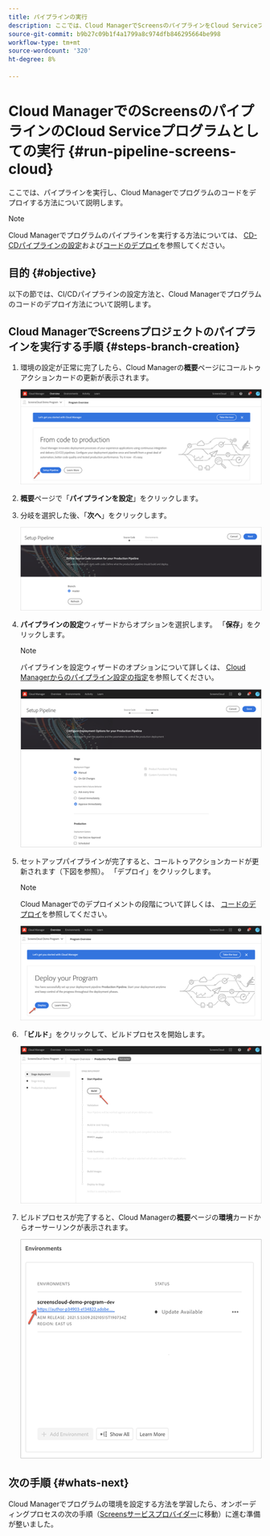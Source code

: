```yaml
---
title: パイプラインの実行
description: ここでは、Cloud ManagerでScreensのパイプラインをCloud Serviceプロジェクトとして実行する方法について説明します。
source-git-commit: b9b27c09b1f4a1799a8c974dfb846295664be998
workflow-type: tm+mt
source-wordcount: '320'
ht-degree: 8%

---
```



# Cloud ManagerでのScreensのパイプラインのCloud Serviceプログラムとしての実行 {#run-pipeline-screens-cloud}

ここでは、パイプラインを実行し、Cloud Managerでプログラムのコードをデプロイする方法について説明します。

>[!NOTE]
>Cloud Managerでプログラムのパイプラインを実行する方法については、 [CD-CDパイプラインの設定](https://experienceleague.adobe.com/docs/experience-manager-cloud-service/implementing/using-cloud-manager/configure-pipeline.html?lang=en)および[コードのデプロイ](https://experienceleague.adobe.com/docs/experience-manager-cloud-service/implementing/using-cloud-manager/deploy-code.html?lang=ja)を参照してください。

## 目的 {#objective}

以下の節では、CI/CDパイプラインの設定方法と、Cloud Managerでプログラムのコードのデプロイ方法について説明します。

## Cloud ManagerでScreensプロジェクトのパイプラインを実行する手順 {#steps-branch-creation}

1. 環境の設定が正常に完了したら、Cloud Managerの&#x200B;**概要**&#x200B;ページにコールトゥアクションカードの更新が表示されます。

   ![画像](/help/screens-cloud/assets/onboarding/add-environ3.png)

1. **概要**&#x200B;ページで「**パイプラインを設定**」をクリックします。

1. 分岐を選択した後、「**次へ**」をクリックします。

   ![画像](/help/screens-cloud/assets/onboarding/run-pipeline1.png)

1. **パイプラインの設定**&#x200B;ウィザードからオプションを選択します。 「**保存**」をクリックします。

   >[!NOTE]
   >パイプラインを設定ウィザードのオプションについて詳しくは、 [Cloud Managerからのパイプライン設定の指定](https://experienceleague.adobe.com/docs/experience-manager-cloud-service/implementing/using-cloud-manager/configure-pipeline.html?lang=en)を参照してください。

   ![画像](/help/screens-cloud/assets/onboarding/run-pipeline2-a.png)

1. セットアップパイプラインが完了すると、コールトゥアクションカードが更新されます（下図を参照）。 「デプロイ」をクリックします。

   >[!NOTE]
   >Cloud Managerでのデプロイメントの段階について詳しくは、 [コードのデプロイ](https://experienceleague.adobe.com/docs/experience-manager-cloud-service/implementing/using-cloud-manager/deploy-code.html?lang=en)を参照してください。

   ![画像](/help/screens-cloud/assets/onboarding/run-pipeline3.png)

1. 「**ビルド**」をクリックして、ビルドプロセスを開始します。

   ![画像](/help/screens-cloud/assets/onboarding/run-pipeline4.png)

1. ビルドプロセスが完了すると、Cloud Managerの&#x200B;**概要**&#x200B;ページの&#x200B;**環境**&#x200B;カードからオーサーリンクが表示されます。

   ![画像](/help/screens-cloud/assets/onboarding/run-pipeline5.png)

## 次の手順 {#whats-next}

Cloud Managerでプログラムの環境を設定する方法を学習したら、オンボーディングプロセスの次の手順（[Screensサービスプロバイダー](/help/screens-cloud/configuring/navigating-to-screens-services-provider.md)に移動）に進む準備が整いました。